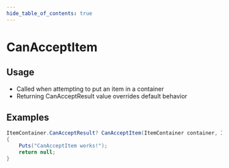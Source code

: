 ```yaml
---
hide_table_of_contents: true
---
```


# CanAcceptItem

## Usage

* Called when attempting to put an item in a container
* Returning CanAcceptResult value overrides default behavior

## Examples

```csharp title=""
ItemContainer.CanAcceptResult? CanAcceptItem(ItemContainer container, Item item, int targetPos)
{
    Puts("CanAcceptItem works!");
    return null;
}
```
